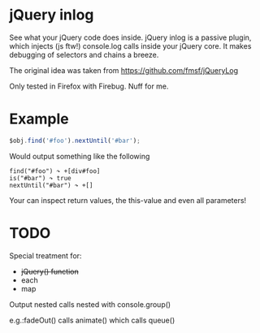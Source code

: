 jQuery inlog
======

See what your jQuery code does inside.
jQuery inlog is a passive plugin, which injects (js ftw!) console.log calls inside your jQuery core.
It makes debugging of selectors and chains a breeze.

The original idea was taken from https://github.com/fmsf/jQueryLog

Only tested in Firefox with Firebug. Nuff for me.


Example
========

```javascript
$obj.find('#foo').nextUntil('#bar');
```

Would output something like the following

```
find("#foo") ↷ +[div#foo]
is("#bar") ↷ true
nextUntil("#bar") ↷ +[]
```

Your can inspect return values, the this-value and even all parameters!


TODO
========

Special treatment for:

* ~~jQuery() function~~
* each
* map


Output nested calls nested with console.group()

e.g.:fadeOut() calls animate() which calls queue()

